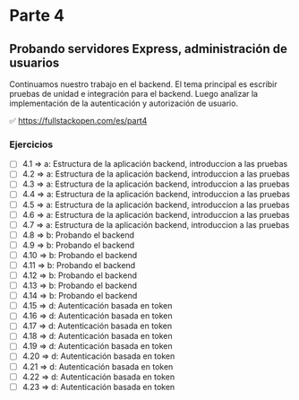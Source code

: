 # Parte 4

## Probando servidores Express, administración de usuarios

Continuamos nuestro trabajo en el backend. El tema principal es escribir pruebas de unidad e integración para el backend. Luego analizar la implementación de la autenticación y autorización de usuario.

✅ https://fullstackopen.com/es/part4

### Ejercicios

- [ ] 4.1 => a: Estructura de la aplicación backend, introduccion a las pruebas
- [ ] 4.2 => a: Estructura de la aplicación backend, introduccion a las pruebas
- [ ] 4.3 => a: Estructura de la aplicación backend, introduccion a las pruebas
- [ ] 4.4 => a: Estructura de la aplicación backend, introduccion a las pruebas
- [ ] 4.5 => a: Estructura de la aplicación backend, introduccion a las pruebas
- [ ] 4.6 => a: Estructura de la aplicación backend, introduccion a las pruebas
- [ ] 4.7 => a: Estructura de la aplicación backend, introduccion a las pruebas
- [ ] 4.8 => b: Probando el backend
- [ ] 4.9 => b: Probando el backend
- [ ] 4.10 => b: Probando el backend
- [ ] 4.11 => b: Probando el backend
- [ ] 4.12 => b: Probando el backend
- [ ] 4.13 => b: Probando el backend
- [ ] 4.14 => b: Probando el backend
- [ ] 4.15 => d: Autenticación basada en token
- [ ] 4.16 => d: Autenticación basada en token
- [ ] 4.17 => d: Autenticación basada en token
- [ ] 4.18 => d: Autenticación basada en token
- [ ] 4.19 => d: Autenticación basada en token
- [ ] 4.20 => d: Autenticación basada en token
- [ ] 4.21 => d: Autenticación basada en token
- [ ] 4.22 => d: Autenticación basada en token
- [ ] 4.23 => d: Autenticación basada en token
